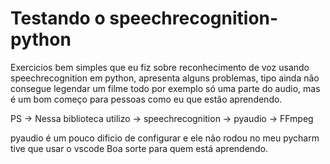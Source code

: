 # Testando o speechrecognition-python
Exercicios bem simples que eu fiz sobre reconhecimento de voz usando speechrecognition em python,
apresenta alguns problemas, tipo ainda não consegue legendar um filme todo por exemplo só uma parte do audio,
mas é um bom começo para pessoas como eu que estão aprendendo.

PS -> Nessa biblioteca utilizo -> speechrecognition -> pyaudio -> FFmpeg

pyaudio é um pouco dificio de configurar e ele não rodou no meu pycharm tive que usar o vscode
Boa sorte para quem está aprendendo.
